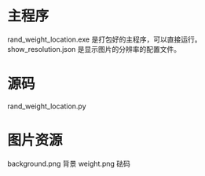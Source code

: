 # 主程序
rand_weight_location.exe 是打包好的主程序，可以直接运行。
show_resolution.json 是显示图片的分辨率的配置文件。
# 源码
rand_weight_location.py
# 图片资源
background.png 背景
weight.png 砝码